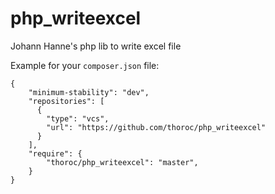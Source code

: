 php_writeexcel
==============

Johann Hanne's php lib to write excel file




Example for your `composer.json` file:

```
{
    "minimum-stability": "dev",
    "repositories": [
      {
        "type": "vcs",
        "url": "https://github.com/thoroc/php_writeexcel"
      }
    ],
    "require": {
        "thoroc/php_writeexcel": "master",
    }
}
```

